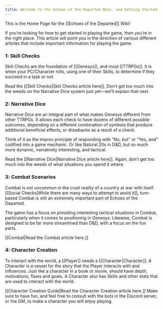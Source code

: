 ```yaml
---
title: Welcome to the Echoes of the Departed Wiki, and Getting Started
---
```

This is the Home Page for the [[Echoes of the Departed]] Wiki!

If you’re looking for how to get started in playing the game, then you’re in the right place. This article will point you in the direction of various different articles that include important information for playing the game.

### 1: Skill Checks
Skill Checks are the foundation of [[Genesys]], and most [[TTRPGs]]. It is when your PC/Character rolls, using one of their Skills, to determine if they succeed in a task or not. 

Read the [[Skill Checks|Skill Checks article here]]. Don’t get too much into the weeds on the Narrative Dice system just yet—we’ll explain that next.

### 2: Narrative Dice
Narrative Dice are an integral part of what makes Genesys different from other TTRPGs. It allows each check to have dozens of different possible outcomes, depending on a different combination of symbols that produce additional beneficial effects, or drawbacks as a result of a check.

Think of it as the improv principle of responding with “No, but" or “Yes, and” codified into a game mechanic. Or like Natural 20s in D&D, but so much more dynamic, narratively interesting, and tactical.

Read the [[Narrative Dice|Narrative Dice article here]]. Again, don’t get too much into the weeds of what situations you spend it where.

### 3: Combat Scenarios
Combat is not uncommon in the cruel reality of a country at war with itself. [[Social Checks|While there are many ways to attempt to avoid it]], turn-based Combat is still an extremely important part of Echoes of the Departed. 

The game has a focus on providing interesting tactical situations in Combat, particularly when it comes to positioning in Genesys. Likewise, Combat is designed to be far more streamlined than D&D, with a focus on the fun parts.

[[Combat|Read the Combat article here.]]

### 4: Character Creation
To interact with the world, a [[Player]] needs a [[Character|Character]]. A Character is a vessel for the story that the Player interacts with and influences. Just like a character in a book or movie, should have depth, motivations, flaws and goals. A Character also has Skills and other stats that are used to interact with the world.

[[Character Creation Guide|Read the Character Creation article here.]] Make sure to have fun, and feel free to consult with the bots in the Discord server, or the GM, to make a character you will enjoy playing.